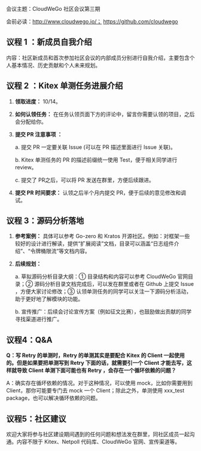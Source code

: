 会议主题：CloudWeGo 社区会议第三期

会前必读：http://www.cloudwego.io/；
         https://github.com/cloudwego

## 议程 1 ：新成员自我介绍

内容：社区新成员和首次参加社区会议的内部成员分别进行自我介绍，主要包含个人基本情况、历史贡献和个人未来规划。

## 议程 2 ：Kitex 单测任务进展介绍

1. **领取进度：** 10/14。
2. **如何认领任务：** 在任务认领页面下方的评论中，留言你需要认领的项目，之后会分配给你。
3. **提交 PR 注意事项 ：**

   a. 提交 PR 一定要关联 Issue (可以在 PR 描述里面进行 Issue 关联)。
   
   b. Kitex 单测任务的 PR 的描述前缀统一使用 Test，便于相关同学进行 review。
   
   c. 提交了 PR之后，可以将 PR 发送在群里，方便后续跟进。
4. **提交 PR 时间要求：** 认领之后半个月内提交 PR，便于后续的意见修改和调试。

## 议程 3：源码分析落地

1. **参考案例：** 具体可以参考  Go-zero 和 Kratos 开源社区。例如：对框架一些较好的设计进行解读，提供“扩展阅读”文档，目录可以涵盖“日志组件介绍”、“令牌桶限流”等文档内容。
2. **后续规划：**

   a. 草拟源码分析目录大纲：① 目录结构和内容可以参考 CloudWeGo 官网目录；② 源码分析目录文档完成后，可以发在群里或者在 Github 上提交 Issue ，方便大家讨论修改；③ 认领单测任务的同学可以关注一下源码分析活动，助于更好地了解模块的功能。
   
   b. 宣传推广：后续会讨论宣传方案（例如征文比赛），也鼓励做出贡献的同学寻找渠道进行推广。

## 议程4：Q&A

**Q：写 Retry 的单测时，Retry 的单测其实是要配合 Kitex 的 Client 一起使用的。但是如果要把单测写到 Retry 下面的话，就需要引一个 Client 才能去写，这样就导致 Client 单测下面可能也有 Retry ，会存在一个循环依赖的问题？**

A：确实存在循坏依赖的情况。对于这种情况，可以使用 mock，比如你需要用到 Client，那你可能要专门去 mock 一个 Client；除此之外，单测使用 xxx_test package，也可以解决循环依赖的问题。

## 议程5：社区建议

欢迎大家将参与社区建设期间遇到的任何问题和想法发在群里，同社区成员一起沟通。内容不限于 Kitex、Netpoll 代码库、CloudWeGo 官网、宣传渠道等。

